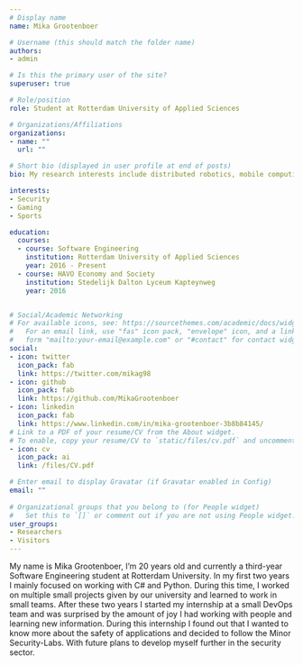 ```yaml
---
# Display name
name: Mika Grootenboer

# Username (this should match the folder name)
authors:
- admin

# Is this the primary user of the site?
superuser: true

# Role/position
role: Student at Rotterdam University of Applied Sciences

# Organizations/Affiliations
organizations:
- name: ""
  url: ""

# Short bio (displayed in user profile at end of posts)
bio: My research interests include distributed robotics, mobile computing and programmable matter.

interests:
- Security
- Gaming
- Sports

education:
  courses:
  - course: Software Engineering
    institution: Rotterdam University of Applied Sciences
    year: 2016 - Present
  - course: HAVO Economy and Society
    institution: Stedelijk Dalton Lyceum Kapteynweg
    year: 2016


# Social/Academic Networking
# For available icons, see: https://sourcethemes.com/academic/docs/widgets/#icons
#   For an email link, use "fas" icon pack, "envelope" icon, and a link in the
#   form "mailto:your-email@example.com" or "#contact" for contact widget.
social:
- icon: twitter
  icon_pack: fab
  link: https://twitter.com/mikag98
- icon: github
  icon_pack: fab
  link: https://github.com/MikaGrootenboer
- icon: linkedin
  icon_pack: fab
  link: https://www.linkedin.com/in/mika-grootenboer-3b8b84145/
# Link to a PDF of your resume/CV from the About widget.
# To enable, copy your resume/CV to `static/files/cv.pdf` and uncomment the lines below.  
- icon: cv
  icon_pack: ai
  link: /files/CV.pdf

# Enter email to display Gravatar (if Gravatar enabled in Config)
email: ""
  
# Organizational groups that you belong to (for People widget)
#   Set this to `[]` or comment out if you are not using People widget.  
user_groups:
- Researchers
- Visitors
---
```


My name is Mika Grootenboer,
I’m 20 years old and currently a third-year Software Engineering student at Rotterdam University.
In my first two years I mainly focused on working with C# and Python. During this time, I worked on multiple small projects given by our university and learned to work in small teams. After these two years I started my internship at a small DevOps team and was surprised by the amount of joy I had working with people and learning new information. During this internship I found out that I wanted to know more about the safety of applications and decided to follow the Minor Security-Labs. With future plans to develop myself further in the security sector.
